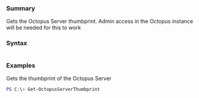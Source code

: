 ﻿### Summary
Gets the Octopus Server thumbprint. Admin access in the Octopus instance will be needed for this to work
### Syntax
``` powershell

``` 

### Examples
Gets the thumbprint of the Octopus Server

 ``` powershell 
 PS C:\> Get-OctopusServerThumbprint
 ``` 

